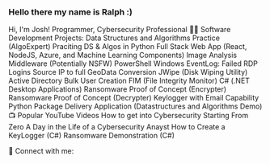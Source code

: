 ### Hello there my name is Ralph :)
Hi, I'm Josh!
Programmer, Cybersecurity Professional
👨‍💻 Software Development Projects:
Data Structures and Algorithms Practice (AlgoExpert)
Praciting DS & Algos in Python
Full Stack Web App (React, NodeJS, Azure, and Machine Learning Components)
Image Analysis Middleware (Potentially NSFW)
PowerShell
Windows EventLog: Failed RDP Logins Source IP to full GeoData Conversion
JWipe (Disk Wiping Utility)
Active Directory Bulk User Creation
FIM (File Integrity Monitor)
C# (.NET Desktop Applications)
Ransomware Proof of Concept (Encrypter)
Ransomware Proof of Concept (Decrypter)
Keylogger with Email Capability
Python
Package Delivery Application (Datastructures and Algorithms Demo)
📺 Popular YouTube Videos
How to get into Cybersecurity Starting From Zero
A Day in the Life of a Cybersecurity Anayst
How to Create a KeyLogger (C#)
Ransomware Demonstration (C#)


🤳 Connect with me:
